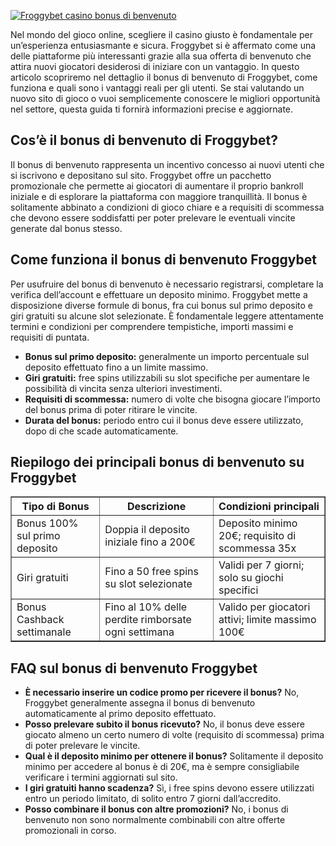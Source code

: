 [![Froggybet casino bonus di benvenuto](https://123-caf.pages.dev/gitsignup.png)](https://vrmoo.ru/Bt82HjjY)

<div>   <p>Nel mondo del gioco online, scegliere il casino giusto è fondamentale per un’esperienza entusiasmante e sicura. Froggybet si è affermato come una delle piattaforme più interessanti grazie alla sua offerta di benvenuto che attira nuovi giocatori desiderosi di iniziare con un vantaggio. In questo articolo scopriremo nel dettaglio il bonus di benvenuto di Froggybet, come funziona e quali sono i vantaggi reali per gli utenti. Se stai valutando un nuovo sito di gioco o vuoi semplicemente conoscere le migliori opportunità nel settore, questa guida ti fornirà informazioni precise e aggiornate.</p>  <h2>Cos’è il bonus di benvenuto di Froggybet?</h2>   <p>Il bonus di benvenuto rappresenta un incentivo concesso ai nuovi utenti che si iscrivono e depositano sul sito. Froggybet offre un pacchetto promozionale che permette ai giocatori di aumentare il proprio bankroll iniziale e di esplorare la piattaforma con maggiore tranquillità. Il bonus è solitamente abbinato a condizioni di gioco chiare e a requisiti di scommessa che devono essere soddisfatti per poter prelevare le eventuali vincite generate dal bonus stesso.</p>    <h2>Come funziona il bonus di benvenuto Froggybet</h2>   <p>Per usufruire del bonus di benvenuto è necessario registrarsi, completare la verifica dell’account e effettuare un deposito minimo. Froggybet mette a disposizione diverse formule di bonus, fra cui bonus sul primo deposito e giri gratuiti su alcune slot selezionate. È fondamentale leggere attentamente termini e condizioni per comprendere tempistiche, importi massimi e requisiti di puntata.</p>  <ul>     <li><strong>Bonus sul primo deposito:</strong> generalmente un importo percentuale sul deposito effettuato fino a un limite massimo.</li>     <li><strong>Giri gratuiti:</strong> free spins utilizzabili su slot specifiche per aumentare le possibilità di vincita senza ulteriori investimenti.</li>     <li><strong>Requisiti di scommessa:</strong> numero di volte che bisogna giocare l’importo del bonus prima di poter ritirare le vincite.</li>     <li><strong>Durata del bonus:</strong> periodo entro cui il bonus deve essere utilizzato, dopo di che scade automaticamente.</li>   </ul>    <h2>Riepilogo dei principali bonus di benvenuto su Froggybet</h2>    <table border="1" cellpadding="8" cellspacing="0" style="border-collapse: collapse; width: 100%;">     <thead>       <tr>         <th>Tipo di Bonus</th>         <th>Descrizione</th>         <th>Condizioni principali</th>       </tr>     </thead>     <tbody>       <tr>         <td>Bonus 100% sul primo deposito</td>         <td>Doppia il deposito iniziale fino a 200€</td>         <td>Deposito minimo 20€; requisito di scommessa 35x</td>       </tr>       <tr>         <td>Giri gratuiti</td>         <td>Fino a 50 free spins su slot selezionate</td>         <td>Validi per 7 giorni; solo su giochi specifici</td>       </tr>       <tr>         <td>Bonus Cashback settimanale</td>         <td>Fino al 10% delle perdite rimborsate ogni settimana</td>         <td>Valido per giocatori attivi; limite massimo 100€</td>       </tr>     </tbody>   </table>    <h2>FAQ sul bonus di benvenuto Froggybet</h2>   <ul>     <li><strong>È necessario inserire un codice promo per ricevere il bonus?</strong>     No, Froggybet generalmente assegna il bonus di benvenuto automaticamente al primo deposito effettuato.</li>        <li><strong>Posso prelevare subito il bonus ricevuto?</strong>     No, il bonus deve essere giocato almeno un certo numero di volte (requisito di scommessa) prima di poter prelevare le vincite.</li>        <li><strong>Qual è il deposito minimo per ottenere il bonus?</strong>     Solitamente il deposito minimo per accedere al bonus è di 20€, ma è sempre consigliabile verificare i termini aggiornati sul sito.</li>        <li><strong>I giri gratuiti hanno scadenza?</strong>     Sì, i free spins devono essere utilizzati entro un periodo limitato, di solito entro 7 giorni dall’accredito.</li>        <li><strong>Posso combinare il bonus con altre promozioni?</strong>     No, i bonus di benvenuto non sono normalmente combinabili con altre offerte promozionali in corso.</li>   </ul>   </div>